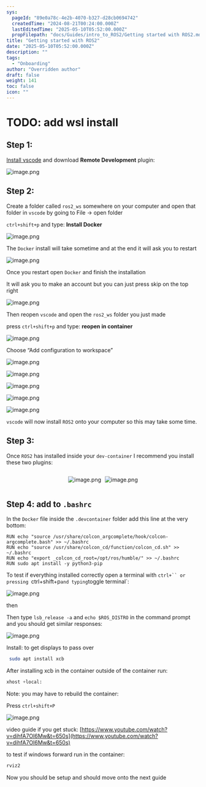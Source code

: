 ```yaml
---
sys:
  pageId: "89e0a78c-4e2b-4070-b327-d28cb0694742"
  createdTime: "2024-08-21T00:24:00.000Z"
  lastEditedTime: "2025-05-10T05:52:00.000Z"
  propFilepath: "docs/Guides/intro_to_ROS2/Getting started with ROS2.md"
title: "Getting started with ROS2"
date: "2025-05-10T05:52:00.000Z"
description: ""
tags:
  - "Onboarding"
author: "Overridden author"
draft: false
weight: 141
toc: false
icon: ""
---
```


# TODO: add wsl install

## Step 1:

[Install vscode](https://code.visualstudio.com/download) and download **Remote Development** plugin:

![image.png](https://prod-files-secure.s3.us-west-2.amazonaws.com/d518164a-d88e-44d1-a4ee-3adb3bd8bce0/efb52993-1881-4a40-b95e-6f020334f022/image.png?X-Amz-Algorithm=AWS4-HMAC-SHA256&X-Amz-Content-Sha256=UNSIGNED-PAYLOAD&X-Amz-Credential=ASIAZI2LB466USQDZ4T2%2F20250704%2Fus-west-2%2Fs3%2Faws4_request&X-Amz-Date=20250704T220826Z&X-Amz-Expires=3600&X-Amz-Security-Token=IQoJb3JpZ2luX2VjECwaCXVzLXdlc3QtMiJHMEUCIQDZ3CtzJnn4AlUMaFyklDdv4oYg3T5FBzZu8G4MBlFqwwIgATRpJngG5pLtxG2np65Xnv0AL1WfV5OChxaD%2BRL5WG8q%2FwMINRAAGgw2Mzc0MjMxODM4MDUiDJ1bAhFKpzA62JFqBSrcA3S2m0%2B5V2VFqMijC2%2B601V6npfGyDOMR98p%2BJCQxoIEYmqEfzVH%2F9GToThIxOk9HI%2F9ZzpMay%2BGDleeyss10f00VsqpEOTaS%2BaBiBlxrXfiCRM%2B6AAHDNpDuBkWbplNUqcL0SdaybbfrECNKzM3304%2F0Eo9NVKBnCvUqy%2F1H2khWO1MwVNwlpUZqpw5QGLTtrfbQkesMLjtJi41SV%2BiBi6W0gwjDNuGS8FhpGDEwio60ZDCFC%2F7vbNthZCWIsMOhsrKPP4VRtzDKTBHw6liy7UmW9rqJ9RFKSzRn4%2Bsbl%2FAbER5feJAfyNJ1qWnwAaFTyp3hlhMdyUWmfImr8eOeh%2FjE50joBIhBtGa9EdX%2BSj5Ut7ExPNTjZHNzfv8waEbAgSuYbdXduSMin6YhONDNm9P59h8iXg0%2F9ucjDylKgbrTTvTPvH%2BCHJMVAkMHjEb7YDUB1GJp%2BdZ7mIjcs26DSzYGG8KFmuPB9C2Uf4ySWDG8XNQC66oSImgsntrcUBmc64sF3tdB7RMepRJUMDKnqGRE2TQHVQbhqBLKE2NCRGR7PNanD2Z0g%2FuTJRwlyv46vrgbGxY7JImv8AsEcp31g8OVyj%2BCDMY4kbVHPiVpzvutRFX3dqw9R0dg7JVML3ooMMGOqUBxlyZO6RBbUYwur2tj%2F0021KzKMsBG%2BIqGwNDaNaNuihSrLP6onBhqE8SgQIkQhP19exk43MGM4w9eK3esudONT8mQOe%2FWQMLX0Tf18rpxri0ueuxcUTOiv1c6V0haFbtVb0FjTTg0Y6Phy3R85peD15QkohfQ7Ej9WYpAJI9HBuwzuV97OwAksUaMIVixtHXoXXKkUQJ3urM4s3uykCZtcd5GVKL&X-Amz-Signature=d02aaf67cc5e25b9febf74d091cca6b6f8fa23d37ca5c630fb5ea08301d307cf&X-Amz-SignedHeaders=host&x-amz-checksum-mode=ENABLED&x-id=GetObject)

## Step 2:

Create a folder called `ros2_ws` somewhere on your computer and open that folder in `vscode` by going to File → open folder 

`ctrl+shift+p` and type: **Install Docker**

![image.png](https://prod-files-secure.s3.us-west-2.amazonaws.com/d518164a-d88e-44d1-a4ee-3adb3bd8bce0/2269dc0e-1cd5-47ff-bceb-c04ad9b2eab0/image.png?X-Amz-Algorithm=AWS4-HMAC-SHA256&X-Amz-Content-Sha256=UNSIGNED-PAYLOAD&X-Amz-Credential=ASIAZI2LB466USQDZ4T2%2F20250704%2Fus-west-2%2Fs3%2Faws4_request&X-Amz-Date=20250704T220826Z&X-Amz-Expires=3600&X-Amz-Security-Token=IQoJb3JpZ2luX2VjECwaCXVzLXdlc3QtMiJHMEUCIQDZ3CtzJnn4AlUMaFyklDdv4oYg3T5FBzZu8G4MBlFqwwIgATRpJngG5pLtxG2np65Xnv0AL1WfV5OChxaD%2BRL5WG8q%2FwMINRAAGgw2Mzc0MjMxODM4MDUiDJ1bAhFKpzA62JFqBSrcA3S2m0%2B5V2VFqMijC2%2B601V6npfGyDOMR98p%2BJCQxoIEYmqEfzVH%2F9GToThIxOk9HI%2F9ZzpMay%2BGDleeyss10f00VsqpEOTaS%2BaBiBlxrXfiCRM%2B6AAHDNpDuBkWbplNUqcL0SdaybbfrECNKzM3304%2F0Eo9NVKBnCvUqy%2F1H2khWO1MwVNwlpUZqpw5QGLTtrfbQkesMLjtJi41SV%2BiBi6W0gwjDNuGS8FhpGDEwio60ZDCFC%2F7vbNthZCWIsMOhsrKPP4VRtzDKTBHw6liy7UmW9rqJ9RFKSzRn4%2Bsbl%2FAbER5feJAfyNJ1qWnwAaFTyp3hlhMdyUWmfImr8eOeh%2FjE50joBIhBtGa9EdX%2BSj5Ut7ExPNTjZHNzfv8waEbAgSuYbdXduSMin6YhONDNm9P59h8iXg0%2F9ucjDylKgbrTTvTPvH%2BCHJMVAkMHjEb7YDUB1GJp%2BdZ7mIjcs26DSzYGG8KFmuPB9C2Uf4ySWDG8XNQC66oSImgsntrcUBmc64sF3tdB7RMepRJUMDKnqGRE2TQHVQbhqBLKE2NCRGR7PNanD2Z0g%2FuTJRwlyv46vrgbGxY7JImv8AsEcp31g8OVyj%2BCDMY4kbVHPiVpzvutRFX3dqw9R0dg7JVML3ooMMGOqUBxlyZO6RBbUYwur2tj%2F0021KzKMsBG%2BIqGwNDaNaNuihSrLP6onBhqE8SgQIkQhP19exk43MGM4w9eK3esudONT8mQOe%2FWQMLX0Tf18rpxri0ueuxcUTOiv1c6V0haFbtVb0FjTTg0Y6Phy3R85peD15QkohfQ7Ej9WYpAJI9HBuwzuV97OwAksUaMIVixtHXoXXKkUQJ3urM4s3uykCZtcd5GVKL&X-Amz-Signature=f9a92f2b150f76895726b1da8e86d193b26c7b292d06edafe3459ab46eb5eb56&X-Amz-SignedHeaders=host&x-amz-checksum-mode=ENABLED&x-id=GetObject)

The `Docker` install will take sometime and at the end it will ask you to restart

![image.png](https://prod-files-secure.s3.us-west-2.amazonaws.com/d518164a-d88e-44d1-a4ee-3adb3bd8bce0/ed233f78-be33-4b1f-b89c-9c346c0e961e/image.png?X-Amz-Algorithm=AWS4-HMAC-SHA256&X-Amz-Content-Sha256=UNSIGNED-PAYLOAD&X-Amz-Credential=ASIAZI2LB466USQDZ4T2%2F20250704%2Fus-west-2%2Fs3%2Faws4_request&X-Amz-Date=20250704T220826Z&X-Amz-Expires=3600&X-Amz-Security-Token=IQoJb3JpZ2luX2VjECwaCXVzLXdlc3QtMiJHMEUCIQDZ3CtzJnn4AlUMaFyklDdv4oYg3T5FBzZu8G4MBlFqwwIgATRpJngG5pLtxG2np65Xnv0AL1WfV5OChxaD%2BRL5WG8q%2FwMINRAAGgw2Mzc0MjMxODM4MDUiDJ1bAhFKpzA62JFqBSrcA3S2m0%2B5V2VFqMijC2%2B601V6npfGyDOMR98p%2BJCQxoIEYmqEfzVH%2F9GToThIxOk9HI%2F9ZzpMay%2BGDleeyss10f00VsqpEOTaS%2BaBiBlxrXfiCRM%2B6AAHDNpDuBkWbplNUqcL0SdaybbfrECNKzM3304%2F0Eo9NVKBnCvUqy%2F1H2khWO1MwVNwlpUZqpw5QGLTtrfbQkesMLjtJi41SV%2BiBi6W0gwjDNuGS8FhpGDEwio60ZDCFC%2F7vbNthZCWIsMOhsrKPP4VRtzDKTBHw6liy7UmW9rqJ9RFKSzRn4%2Bsbl%2FAbER5feJAfyNJ1qWnwAaFTyp3hlhMdyUWmfImr8eOeh%2FjE50joBIhBtGa9EdX%2BSj5Ut7ExPNTjZHNzfv8waEbAgSuYbdXduSMin6YhONDNm9P59h8iXg0%2F9ucjDylKgbrTTvTPvH%2BCHJMVAkMHjEb7YDUB1GJp%2BdZ7mIjcs26DSzYGG8KFmuPB9C2Uf4ySWDG8XNQC66oSImgsntrcUBmc64sF3tdB7RMepRJUMDKnqGRE2TQHVQbhqBLKE2NCRGR7PNanD2Z0g%2FuTJRwlyv46vrgbGxY7JImv8AsEcp31g8OVyj%2BCDMY4kbVHPiVpzvutRFX3dqw9R0dg7JVML3ooMMGOqUBxlyZO6RBbUYwur2tj%2F0021KzKMsBG%2BIqGwNDaNaNuihSrLP6onBhqE8SgQIkQhP19exk43MGM4w9eK3esudONT8mQOe%2FWQMLX0Tf18rpxri0ueuxcUTOiv1c6V0haFbtVb0FjTTg0Y6Phy3R85peD15QkohfQ7Ej9WYpAJI9HBuwzuV97OwAksUaMIVixtHXoXXKkUQJ3urM4s3uykCZtcd5GVKL&X-Amz-Signature=6a8619780e8954b5cd4b0865fae2d0db74fba50a4435e3951576c30d5c471914&X-Amz-SignedHeaders=host&x-amz-checksum-mode=ENABLED&x-id=GetObject)

Once you restart open `Docker` and finish the installation

It will ask you to make an account but you can just press skip on the top right

![image.png](https://prod-files-secure.s3.us-west-2.amazonaws.com/d518164a-d88e-44d1-a4ee-3adb3bd8bce0/21010ad9-1659-4fd9-9f59-9932a09b2a3d/image.png?X-Amz-Algorithm=AWS4-HMAC-SHA256&X-Amz-Content-Sha256=UNSIGNED-PAYLOAD&X-Amz-Credential=ASIAZI2LB466USQDZ4T2%2F20250704%2Fus-west-2%2Fs3%2Faws4_request&X-Amz-Date=20250704T220826Z&X-Amz-Expires=3600&X-Amz-Security-Token=IQoJb3JpZ2luX2VjECwaCXVzLXdlc3QtMiJHMEUCIQDZ3CtzJnn4AlUMaFyklDdv4oYg3T5FBzZu8G4MBlFqwwIgATRpJngG5pLtxG2np65Xnv0AL1WfV5OChxaD%2BRL5WG8q%2FwMINRAAGgw2Mzc0MjMxODM4MDUiDJ1bAhFKpzA62JFqBSrcA3S2m0%2B5V2VFqMijC2%2B601V6npfGyDOMR98p%2BJCQxoIEYmqEfzVH%2F9GToThIxOk9HI%2F9ZzpMay%2BGDleeyss10f00VsqpEOTaS%2BaBiBlxrXfiCRM%2B6AAHDNpDuBkWbplNUqcL0SdaybbfrECNKzM3304%2F0Eo9NVKBnCvUqy%2F1H2khWO1MwVNwlpUZqpw5QGLTtrfbQkesMLjtJi41SV%2BiBi6W0gwjDNuGS8FhpGDEwio60ZDCFC%2F7vbNthZCWIsMOhsrKPP4VRtzDKTBHw6liy7UmW9rqJ9RFKSzRn4%2Bsbl%2FAbER5feJAfyNJ1qWnwAaFTyp3hlhMdyUWmfImr8eOeh%2FjE50joBIhBtGa9EdX%2BSj5Ut7ExPNTjZHNzfv8waEbAgSuYbdXduSMin6YhONDNm9P59h8iXg0%2F9ucjDylKgbrTTvTPvH%2BCHJMVAkMHjEb7YDUB1GJp%2BdZ7mIjcs26DSzYGG8KFmuPB9C2Uf4ySWDG8XNQC66oSImgsntrcUBmc64sF3tdB7RMepRJUMDKnqGRE2TQHVQbhqBLKE2NCRGR7PNanD2Z0g%2FuTJRwlyv46vrgbGxY7JImv8AsEcp31g8OVyj%2BCDMY4kbVHPiVpzvutRFX3dqw9R0dg7JVML3ooMMGOqUBxlyZO6RBbUYwur2tj%2F0021KzKMsBG%2BIqGwNDaNaNuihSrLP6onBhqE8SgQIkQhP19exk43MGM4w9eK3esudONT8mQOe%2FWQMLX0Tf18rpxri0ueuxcUTOiv1c6V0haFbtVb0FjTTg0Y6Phy3R85peD15QkohfQ7Ej9WYpAJI9HBuwzuV97OwAksUaMIVixtHXoXXKkUQJ3urM4s3uykCZtcd5GVKL&X-Amz-Signature=4463fdb5819ac3065bdd5633676e2acdfa7d723a6436f627431744ef6864925b&X-Amz-SignedHeaders=host&x-amz-checksum-mode=ENABLED&x-id=GetObject)

Then reopen `vscode` and open the `ros2_ws` folder you just made

press `ctrl+shift+p` and type: **reopen in container**

![image.png](https://prod-files-secure.s3.us-west-2.amazonaws.com/d518164a-d88e-44d1-a4ee-3adb3bd8bce0/4e93b8c2-41ad-488c-8095-c74205196118/image.png?X-Amz-Algorithm=AWS4-HMAC-SHA256&X-Amz-Content-Sha256=UNSIGNED-PAYLOAD&X-Amz-Credential=ASIAZI2LB466USQDZ4T2%2F20250704%2Fus-west-2%2Fs3%2Faws4_request&X-Amz-Date=20250704T220826Z&X-Amz-Expires=3600&X-Amz-Security-Token=IQoJb3JpZ2luX2VjECwaCXVzLXdlc3QtMiJHMEUCIQDZ3CtzJnn4AlUMaFyklDdv4oYg3T5FBzZu8G4MBlFqwwIgATRpJngG5pLtxG2np65Xnv0AL1WfV5OChxaD%2BRL5WG8q%2FwMINRAAGgw2Mzc0MjMxODM4MDUiDJ1bAhFKpzA62JFqBSrcA3S2m0%2B5V2VFqMijC2%2B601V6npfGyDOMR98p%2BJCQxoIEYmqEfzVH%2F9GToThIxOk9HI%2F9ZzpMay%2BGDleeyss10f00VsqpEOTaS%2BaBiBlxrXfiCRM%2B6AAHDNpDuBkWbplNUqcL0SdaybbfrECNKzM3304%2F0Eo9NVKBnCvUqy%2F1H2khWO1MwVNwlpUZqpw5QGLTtrfbQkesMLjtJi41SV%2BiBi6W0gwjDNuGS8FhpGDEwio60ZDCFC%2F7vbNthZCWIsMOhsrKPP4VRtzDKTBHw6liy7UmW9rqJ9RFKSzRn4%2Bsbl%2FAbER5feJAfyNJ1qWnwAaFTyp3hlhMdyUWmfImr8eOeh%2FjE50joBIhBtGa9EdX%2BSj5Ut7ExPNTjZHNzfv8waEbAgSuYbdXduSMin6YhONDNm9P59h8iXg0%2F9ucjDylKgbrTTvTPvH%2BCHJMVAkMHjEb7YDUB1GJp%2BdZ7mIjcs26DSzYGG8KFmuPB9C2Uf4ySWDG8XNQC66oSImgsntrcUBmc64sF3tdB7RMepRJUMDKnqGRE2TQHVQbhqBLKE2NCRGR7PNanD2Z0g%2FuTJRwlyv46vrgbGxY7JImv8AsEcp31g8OVyj%2BCDMY4kbVHPiVpzvutRFX3dqw9R0dg7JVML3ooMMGOqUBxlyZO6RBbUYwur2tj%2F0021KzKMsBG%2BIqGwNDaNaNuihSrLP6onBhqE8SgQIkQhP19exk43MGM4w9eK3esudONT8mQOe%2FWQMLX0Tf18rpxri0ueuxcUTOiv1c6V0haFbtVb0FjTTg0Y6Phy3R85peD15QkohfQ7Ej9WYpAJI9HBuwzuV97OwAksUaMIVixtHXoXXKkUQJ3urM4s3uykCZtcd5GVKL&X-Amz-Signature=71a571ccfb3ce90d7f475ba415ef9add8930492d19c7387bdb2871478862ec7c&X-Amz-SignedHeaders=host&x-amz-checksum-mode=ENABLED&x-id=GetObject)

Choose “Add configuration to workspace”

![image.png](https://prod-files-secure.s3.us-west-2.amazonaws.com/d518164a-d88e-44d1-a4ee-3adb3bd8bce0/9560b282-5060-4989-ba37-97e7b2c22476/image.png?X-Amz-Algorithm=AWS4-HMAC-SHA256&X-Amz-Content-Sha256=UNSIGNED-PAYLOAD&X-Amz-Credential=ASIAZI2LB466USQDZ4T2%2F20250704%2Fus-west-2%2Fs3%2Faws4_request&X-Amz-Date=20250704T220826Z&X-Amz-Expires=3600&X-Amz-Security-Token=IQoJb3JpZ2luX2VjECwaCXVzLXdlc3QtMiJHMEUCIQDZ3CtzJnn4AlUMaFyklDdv4oYg3T5FBzZu8G4MBlFqwwIgATRpJngG5pLtxG2np65Xnv0AL1WfV5OChxaD%2BRL5WG8q%2FwMINRAAGgw2Mzc0MjMxODM4MDUiDJ1bAhFKpzA62JFqBSrcA3S2m0%2B5V2VFqMijC2%2B601V6npfGyDOMR98p%2BJCQxoIEYmqEfzVH%2F9GToThIxOk9HI%2F9ZzpMay%2BGDleeyss10f00VsqpEOTaS%2BaBiBlxrXfiCRM%2B6AAHDNpDuBkWbplNUqcL0SdaybbfrECNKzM3304%2F0Eo9NVKBnCvUqy%2F1H2khWO1MwVNwlpUZqpw5QGLTtrfbQkesMLjtJi41SV%2BiBi6W0gwjDNuGS8FhpGDEwio60ZDCFC%2F7vbNthZCWIsMOhsrKPP4VRtzDKTBHw6liy7UmW9rqJ9RFKSzRn4%2Bsbl%2FAbER5feJAfyNJ1qWnwAaFTyp3hlhMdyUWmfImr8eOeh%2FjE50joBIhBtGa9EdX%2BSj5Ut7ExPNTjZHNzfv8waEbAgSuYbdXduSMin6YhONDNm9P59h8iXg0%2F9ucjDylKgbrTTvTPvH%2BCHJMVAkMHjEb7YDUB1GJp%2BdZ7mIjcs26DSzYGG8KFmuPB9C2Uf4ySWDG8XNQC66oSImgsntrcUBmc64sF3tdB7RMepRJUMDKnqGRE2TQHVQbhqBLKE2NCRGR7PNanD2Z0g%2FuTJRwlyv46vrgbGxY7JImv8AsEcp31g8OVyj%2BCDMY4kbVHPiVpzvutRFX3dqw9R0dg7JVML3ooMMGOqUBxlyZO6RBbUYwur2tj%2F0021KzKMsBG%2BIqGwNDaNaNuihSrLP6onBhqE8SgQIkQhP19exk43MGM4w9eK3esudONT8mQOe%2FWQMLX0Tf18rpxri0ueuxcUTOiv1c6V0haFbtVb0FjTTg0Y6Phy3R85peD15QkohfQ7Ej9WYpAJI9HBuwzuV97OwAksUaMIVixtHXoXXKkUQJ3urM4s3uykCZtcd5GVKL&X-Amz-Signature=68806bf6bf05bfa201f16a8837f4965f0bb9cee6cb1525ea96cbff7595ea5d8f&X-Amz-SignedHeaders=host&x-amz-checksum-mode=ENABLED&x-id=GetObject)

![image.png](https://prod-files-secure.s3.us-west-2.amazonaws.com/d518164a-d88e-44d1-a4ee-3adb3bd8bce0/2ee63f81-886b-48e8-a553-dc6e5eac99e4/image.png?X-Amz-Algorithm=AWS4-HMAC-SHA256&X-Amz-Content-Sha256=UNSIGNED-PAYLOAD&X-Amz-Credential=ASIAZI2LB466USQDZ4T2%2F20250704%2Fus-west-2%2Fs3%2Faws4_request&X-Amz-Date=20250704T220826Z&X-Amz-Expires=3600&X-Amz-Security-Token=IQoJb3JpZ2luX2VjECwaCXVzLXdlc3QtMiJHMEUCIQDZ3CtzJnn4AlUMaFyklDdv4oYg3T5FBzZu8G4MBlFqwwIgATRpJngG5pLtxG2np65Xnv0AL1WfV5OChxaD%2BRL5WG8q%2FwMINRAAGgw2Mzc0MjMxODM4MDUiDJ1bAhFKpzA62JFqBSrcA3S2m0%2B5V2VFqMijC2%2B601V6npfGyDOMR98p%2BJCQxoIEYmqEfzVH%2F9GToThIxOk9HI%2F9ZzpMay%2BGDleeyss10f00VsqpEOTaS%2BaBiBlxrXfiCRM%2B6AAHDNpDuBkWbplNUqcL0SdaybbfrECNKzM3304%2F0Eo9NVKBnCvUqy%2F1H2khWO1MwVNwlpUZqpw5QGLTtrfbQkesMLjtJi41SV%2BiBi6W0gwjDNuGS8FhpGDEwio60ZDCFC%2F7vbNthZCWIsMOhsrKPP4VRtzDKTBHw6liy7UmW9rqJ9RFKSzRn4%2Bsbl%2FAbER5feJAfyNJ1qWnwAaFTyp3hlhMdyUWmfImr8eOeh%2FjE50joBIhBtGa9EdX%2BSj5Ut7ExPNTjZHNzfv8waEbAgSuYbdXduSMin6YhONDNm9P59h8iXg0%2F9ucjDylKgbrTTvTPvH%2BCHJMVAkMHjEb7YDUB1GJp%2BdZ7mIjcs26DSzYGG8KFmuPB9C2Uf4ySWDG8XNQC66oSImgsntrcUBmc64sF3tdB7RMepRJUMDKnqGRE2TQHVQbhqBLKE2NCRGR7PNanD2Z0g%2FuTJRwlyv46vrgbGxY7JImv8AsEcp31g8OVyj%2BCDMY4kbVHPiVpzvutRFX3dqw9R0dg7JVML3ooMMGOqUBxlyZO6RBbUYwur2tj%2F0021KzKMsBG%2BIqGwNDaNaNuihSrLP6onBhqE8SgQIkQhP19exk43MGM4w9eK3esudONT8mQOe%2FWQMLX0Tf18rpxri0ueuxcUTOiv1c6V0haFbtVb0FjTTg0Y6Phy3R85peD15QkohfQ7Ej9WYpAJI9HBuwzuV97OwAksUaMIVixtHXoXXKkUQJ3urM4s3uykCZtcd5GVKL&X-Amz-Signature=30bc931068f525fd3337119a89963e7f27454467a7aad5614683edfd1268a90c&X-Amz-SignedHeaders=host&x-amz-checksum-mode=ENABLED&x-id=GetObject)

![image.png](https://prod-files-secure.s3.us-west-2.amazonaws.com/d518164a-d88e-44d1-a4ee-3adb3bd8bce0/ae1580b2-b048-407e-aed9-b584224a7a04/image.png?X-Amz-Algorithm=AWS4-HMAC-SHA256&X-Amz-Content-Sha256=UNSIGNED-PAYLOAD&X-Amz-Credential=ASIAZI2LB466USQDZ4T2%2F20250704%2Fus-west-2%2Fs3%2Faws4_request&X-Amz-Date=20250704T220826Z&X-Amz-Expires=3600&X-Amz-Security-Token=IQoJb3JpZ2luX2VjECwaCXVzLXdlc3QtMiJHMEUCIQDZ3CtzJnn4AlUMaFyklDdv4oYg3T5FBzZu8G4MBlFqwwIgATRpJngG5pLtxG2np65Xnv0AL1WfV5OChxaD%2BRL5WG8q%2FwMINRAAGgw2Mzc0MjMxODM4MDUiDJ1bAhFKpzA62JFqBSrcA3S2m0%2B5V2VFqMijC2%2B601V6npfGyDOMR98p%2BJCQxoIEYmqEfzVH%2F9GToThIxOk9HI%2F9ZzpMay%2BGDleeyss10f00VsqpEOTaS%2BaBiBlxrXfiCRM%2B6AAHDNpDuBkWbplNUqcL0SdaybbfrECNKzM3304%2F0Eo9NVKBnCvUqy%2F1H2khWO1MwVNwlpUZqpw5QGLTtrfbQkesMLjtJi41SV%2BiBi6W0gwjDNuGS8FhpGDEwio60ZDCFC%2F7vbNthZCWIsMOhsrKPP4VRtzDKTBHw6liy7UmW9rqJ9RFKSzRn4%2Bsbl%2FAbER5feJAfyNJ1qWnwAaFTyp3hlhMdyUWmfImr8eOeh%2FjE50joBIhBtGa9EdX%2BSj5Ut7ExPNTjZHNzfv8waEbAgSuYbdXduSMin6YhONDNm9P59h8iXg0%2F9ucjDylKgbrTTvTPvH%2BCHJMVAkMHjEb7YDUB1GJp%2BdZ7mIjcs26DSzYGG8KFmuPB9C2Uf4ySWDG8XNQC66oSImgsntrcUBmc64sF3tdB7RMepRJUMDKnqGRE2TQHVQbhqBLKE2NCRGR7PNanD2Z0g%2FuTJRwlyv46vrgbGxY7JImv8AsEcp31g8OVyj%2BCDMY4kbVHPiVpzvutRFX3dqw9R0dg7JVML3ooMMGOqUBxlyZO6RBbUYwur2tj%2F0021KzKMsBG%2BIqGwNDaNaNuihSrLP6onBhqE8SgQIkQhP19exk43MGM4w9eK3esudONT8mQOe%2FWQMLX0Tf18rpxri0ueuxcUTOiv1c6V0haFbtVb0FjTTg0Y6Phy3R85peD15QkohfQ7Ej9WYpAJI9HBuwzuV97OwAksUaMIVixtHXoXXKkUQJ3urM4s3uykCZtcd5GVKL&X-Amz-Signature=65f4da25af8d8bcbf21fb522576475a04f62c0e4a1510cc7ec7d4aa88c853108&X-Amz-SignedHeaders=host&x-amz-checksum-mode=ENABLED&x-id=GetObject)

![image.png](https://prod-files-secure.s3.us-west-2.amazonaws.com/d518164a-d88e-44d1-a4ee-3adb3bd8bce0/53255b28-f75e-430f-b9e3-c0ac8577e42b/image.png?X-Amz-Algorithm=AWS4-HMAC-SHA256&X-Amz-Content-Sha256=UNSIGNED-PAYLOAD&X-Amz-Credential=ASIAZI2LB466USQDZ4T2%2F20250704%2Fus-west-2%2Fs3%2Faws4_request&X-Amz-Date=20250704T220826Z&X-Amz-Expires=3600&X-Amz-Security-Token=IQoJb3JpZ2luX2VjECwaCXVzLXdlc3QtMiJHMEUCIQDZ3CtzJnn4AlUMaFyklDdv4oYg3T5FBzZu8G4MBlFqwwIgATRpJngG5pLtxG2np65Xnv0AL1WfV5OChxaD%2BRL5WG8q%2FwMINRAAGgw2Mzc0MjMxODM4MDUiDJ1bAhFKpzA62JFqBSrcA3S2m0%2B5V2VFqMijC2%2B601V6npfGyDOMR98p%2BJCQxoIEYmqEfzVH%2F9GToThIxOk9HI%2F9ZzpMay%2BGDleeyss10f00VsqpEOTaS%2BaBiBlxrXfiCRM%2B6AAHDNpDuBkWbplNUqcL0SdaybbfrECNKzM3304%2F0Eo9NVKBnCvUqy%2F1H2khWO1MwVNwlpUZqpw5QGLTtrfbQkesMLjtJi41SV%2BiBi6W0gwjDNuGS8FhpGDEwio60ZDCFC%2F7vbNthZCWIsMOhsrKPP4VRtzDKTBHw6liy7UmW9rqJ9RFKSzRn4%2Bsbl%2FAbER5feJAfyNJ1qWnwAaFTyp3hlhMdyUWmfImr8eOeh%2FjE50joBIhBtGa9EdX%2BSj5Ut7ExPNTjZHNzfv8waEbAgSuYbdXduSMin6YhONDNm9P59h8iXg0%2F9ucjDylKgbrTTvTPvH%2BCHJMVAkMHjEb7YDUB1GJp%2BdZ7mIjcs26DSzYGG8KFmuPB9C2Uf4ySWDG8XNQC66oSImgsntrcUBmc64sF3tdB7RMepRJUMDKnqGRE2TQHVQbhqBLKE2NCRGR7PNanD2Z0g%2FuTJRwlyv46vrgbGxY7JImv8AsEcp31g8OVyj%2BCDMY4kbVHPiVpzvutRFX3dqw9R0dg7JVML3ooMMGOqUBxlyZO6RBbUYwur2tj%2F0021KzKMsBG%2BIqGwNDaNaNuihSrLP6onBhqE8SgQIkQhP19exk43MGM4w9eK3esudONT8mQOe%2FWQMLX0Tf18rpxri0ueuxcUTOiv1c6V0haFbtVb0FjTTg0Y6Phy3R85peD15QkohfQ7Ej9WYpAJI9HBuwzuV97OwAksUaMIVixtHXoXXKkUQJ3urM4s3uykCZtcd5GVKL&X-Amz-Signature=cb31d1f3e692211bd0f732299d5146515849855345023f2a4fce38dfa778ef7d&X-Amz-SignedHeaders=host&x-amz-checksum-mode=ENABLED&x-id=GetObject)

![image.png](https://prod-files-secure.s3.us-west-2.amazonaws.com/d518164a-d88e-44d1-a4ee-3adb3bd8bce0/7c562767-5af9-4ffb-97d1-327bcdf4ee00/image.png?X-Amz-Algorithm=AWS4-HMAC-SHA256&X-Amz-Content-Sha256=UNSIGNED-PAYLOAD&X-Amz-Credential=ASIAZI2LB466USQDZ4T2%2F20250704%2Fus-west-2%2Fs3%2Faws4_request&X-Amz-Date=20250704T220826Z&X-Amz-Expires=3600&X-Amz-Security-Token=IQoJb3JpZ2luX2VjECwaCXVzLXdlc3QtMiJHMEUCIQDZ3CtzJnn4AlUMaFyklDdv4oYg3T5FBzZu8G4MBlFqwwIgATRpJngG5pLtxG2np65Xnv0AL1WfV5OChxaD%2BRL5WG8q%2FwMINRAAGgw2Mzc0MjMxODM4MDUiDJ1bAhFKpzA62JFqBSrcA3S2m0%2B5V2VFqMijC2%2B601V6npfGyDOMR98p%2BJCQxoIEYmqEfzVH%2F9GToThIxOk9HI%2F9ZzpMay%2BGDleeyss10f00VsqpEOTaS%2BaBiBlxrXfiCRM%2B6AAHDNpDuBkWbplNUqcL0SdaybbfrECNKzM3304%2F0Eo9NVKBnCvUqy%2F1H2khWO1MwVNwlpUZqpw5QGLTtrfbQkesMLjtJi41SV%2BiBi6W0gwjDNuGS8FhpGDEwio60ZDCFC%2F7vbNthZCWIsMOhsrKPP4VRtzDKTBHw6liy7UmW9rqJ9RFKSzRn4%2Bsbl%2FAbER5feJAfyNJ1qWnwAaFTyp3hlhMdyUWmfImr8eOeh%2FjE50joBIhBtGa9EdX%2BSj5Ut7ExPNTjZHNzfv8waEbAgSuYbdXduSMin6YhONDNm9P59h8iXg0%2F9ucjDylKgbrTTvTPvH%2BCHJMVAkMHjEb7YDUB1GJp%2BdZ7mIjcs26DSzYGG8KFmuPB9C2Uf4ySWDG8XNQC66oSImgsntrcUBmc64sF3tdB7RMepRJUMDKnqGRE2TQHVQbhqBLKE2NCRGR7PNanD2Z0g%2FuTJRwlyv46vrgbGxY7JImv8AsEcp31g8OVyj%2BCDMY4kbVHPiVpzvutRFX3dqw9R0dg7JVML3ooMMGOqUBxlyZO6RBbUYwur2tj%2F0021KzKMsBG%2BIqGwNDaNaNuihSrLP6onBhqE8SgQIkQhP19exk43MGM4w9eK3esudONT8mQOe%2FWQMLX0Tf18rpxri0ueuxcUTOiv1c6V0haFbtVb0FjTTg0Y6Phy3R85peD15QkohfQ7Ej9WYpAJI9HBuwzuV97OwAksUaMIVixtHXoXXKkUQJ3urM4s3uykCZtcd5GVKL&X-Amz-Signature=6222e8e27e82d9cfccf888df9b1810bcbffdbeabc3bc209cb5e630c30659a67c&X-Amz-SignedHeaders=host&x-amz-checksum-mode=ENABLED&x-id=GetObject)

`vscode` will now install `ROS2` onto your computer so this may take some time.

## Step 3:

Once `ROS2` has installed inside your `dev-container` I recommend you install these two plugins:

<div style="display: flex;flex-direction: row; column-gap:10px; max-width: 630px;justify-content: center;">
<div>

![image.png](https://prod-files-secure.s3.us-west-2.amazonaws.com/d518164a-d88e-44d1-a4ee-3adb3bd8bce0/3fc3d550-5a54-4ba1-ba6b-faa01cdb7369/image.png?X-Amz-Algorithm=AWS4-HMAC-SHA256&X-Amz-Content-Sha256=UNSIGNED-PAYLOAD&X-Amz-Credential=ASIAZI2LB4662CLQ3RY7%2F20250704%2Fus-west-2%2Fs3%2Faws4_request&X-Amz-Date=20250704T220830Z&X-Amz-Expires=3600&X-Amz-Security-Token=IQoJb3JpZ2luX2VjECwaCXVzLXdlc3QtMiJHMEUCIBkfab7N116E20fkLpgB2YcCq5soc4q2TjRpR3oc9QK2AiEAvBllkNDOEhD9k8I0CPWNP0Dk2t8EWS4XP36yWPazbo4q%2FwMINRAAGgw2Mzc0MjMxODM4MDUiDLUa7BlowwziGB6lJircA3DJkVJ4ZsDvetzbOF5ygZNwI9A57xMpOYXy7Rn5N%2FIFBhsQxQc6rToi%2BoH1Jd%2BeTWEM8wNu7hLv3xekZQAjsSlnAjPfSYjzalQ6wBH97ZpggqAqBmc6XAXBISm62ud6HZESCSoLEo0OOal6sT18y93DI3%2FQcOZUR41wJOTdNVRH2XYtgBx0yV7wl%2BmWvM3EtPhPWc9fI2Sh1jgSd9DhnHMledFe1hSAZid3Kfezf9Im4QbYUi1KBLGogzS9hKfEA4iwYXrPCVJ5Zk9w%2BWalgAUTcd1jzKNMMvWj37gNbOLgyb586gMzT1RULzIhwXCgQnLc9EqbUubx9h8mIxk1S0rCXXy9I0Dvodn6JgaI5xIkL9We%2F88VsADHwiQpKbwc3aK1ZQzIoEZBfe4%2Blp7DL4FMehyhQqLChD7gyX1ZryBbkU9H%2FyTsy9wU%2FsrGVbYj52ebu%2F7r61OXVM3voYA%2FVpQeAxMOYwORZ1rARyLXxFMDBMIULlmR8Esy%2FEGg3foDnI5S1mfxCj1BJ5bFofrdU00jfgD2pZvIv4zOGRF81TPASQ9%2FSNSZxESHUw9W72aLx3Cq5Kd%2BAmEaaG%2FadbLmXW89CObTiOO%2FjNbbkvWC4%2FdqurwJ1ELgvL9S0LaTMN%2FnoMMGOqUBWUeY5VF3%2F3DVO7n%2BDeepf2%2F0dGXdCGaeqZYc0F2znQyPJtxR1EVPsyWAwIn9A6C44YfbA39gdZTIRu8JhVZemyAYu%2F22MvZBRR5hgzgMiKq9JCgEUygJ%2BkgIbucILz4%2B1Mg2k3CbXaTelH1m5pBhugo0W2UtQk1axehX%2FJ8siaz95OuENI0pV107vo8mCZ67trccfhytPB6lLoUgD5MY2cnXPeHY&X-Amz-Signature=e0e5210175766d766b6c0a9f2e4fdf1d95e76a45304d06a590fd58d795b6652f&X-Amz-SignedHeaders=host&x-amz-checksum-mode=ENABLED&x-id=GetObject)

</div>
<div>

![image.png](https://prod-files-secure.s3.us-west-2.amazonaws.com/d518164a-d88e-44d1-a4ee-3adb3bd8bce0/d994cc66-13c2-4093-a5a3-f84cf4601a82/image.png?X-Amz-Algorithm=AWS4-HMAC-SHA256&X-Amz-Content-Sha256=UNSIGNED-PAYLOAD&X-Amz-Credential=ASIAZI2LB466QWTEWBCR%2F20250704%2Fus-west-2%2Fs3%2Faws4_request&X-Amz-Date=20250704T220833Z&X-Amz-Expires=3600&X-Amz-Security-Token=IQoJb3JpZ2luX2VjECwaCXVzLXdlc3QtMiJIMEYCIQCq23YDEyPjqO2cZzeO4GhYOmb6oDJeYleke9uiWGtxpAIhAP4BtLXsyxWE5OfuLMguq3s%2BhfFwFOQem7HzCGviDm95Kv8DCDUQABoMNjM3NDIzMTgzODA1Igx5pCzSuYW5RZTCZ88q3AMk2TvoQXtiNJMgfuwgqZCZLHhWBppaFjebUuNLUfrWxu%2BCkJ%2Fkz3NaA%2F4ptO6VvCI11x1H%2F3ejNc2nD23W9OGmB2ORmzWx3pKZxuf9QhXMSMOPOOGwTEe71s9HPnfzkKCY8E2mkE8wZ7knSqLuQzIBwb14l8hUrjiG3lsTzbwspgUP859w8I9yFCoXs6WKHhiJ7IbBJMIRVUQYe%2FTpvd09OOETvbw2qatqyc6fACJAKPIqHum9Me9seczX151Z2pRPUZbT7FRrfMJ3I%2B1EHVbKmaaaKq6c2rzjyGy6CLQeCT6VckE7b%2Bd0zpYk6mpJSinv9QP2tbLhDpGw8xz3X7zsNsa%2FDilGmWpOcv7sJxM%2FtwtLGOyuheVUQeGmViItFJ1mizXDDyUWc%2F4fkDE8HnzC2DUY%2B2RLSTe36qpYLjqDa7XQecBUFd%2FvyBq3mssG6hSFk9XBQTAk7lCnlEosb%2FB%2B76hUhx%2BZESmfrty01nOlOsffDFXrKqnqx35geY3JxtgUN1Vvd8HvKIeGi2NqJ718qS0TZKng2R%2BD%2FUN6PBDB3t5Qy3lGRraU2WtOMtNYwAppFB%2F%2Bx0NG9M4oyz%2BDXn2%2BLBRqefZ1JTKnUIze8Y4ZtUyodr8AhXg%2Bz1A5BzCY6KDDBjqkAdzGBcPe2562gGqUmjr9pwRFxyAEZGzYOXt0%2Bvzkh8%2B8nft9pj5RM%2FrmUc4sDfHKeb0Ay5ZxjOZ72rkdoKK6nkNx5tlL5zsLZhJYJCRrp5oNaHYT5I%2Bpea2Xqe9f1GJuDmwDZ77MyCRr94OKdBH2RcSnt5n79Vo%2Fr5EZUZ2Lv6RVg38XZzoV7zz25mgIcVA468XrNSXa7cyRmddKkW70C97ijVDD&X-Amz-Signature=aec3eb70a47c6705e5442c3a2998dd4fd932089ec951ad805bb4ce1e52ff07c4&X-Amz-SignedHeaders=host&x-amz-checksum-mode=ENABLED&x-id=GetObject)

</div>
</div>

## Step 4: add to `.bashrc`

In the `Docker` file inside the `.devcontainer` folder add this line at the very bottom: 

```docker
RUN echo "source /usr/share/colcon_argcomplete/hook/colcon-argcomplete.bash" >> ~/.bashrc
RUN echo "source /usr/share/colcon_cd/function/colcon_cd.sh" >> ~/.bashrc
RUN echo "export _colcon_cd_root=/opt/ros/humble/" >> ~/.bashrc
RUN sudo apt install -y python3-pip 
```

To test if everything installed correctly open a terminal with `ctrl+`` or pressing `ctrl+shift+p` and typing `toggle terminal`:

![image.png](https://prod-files-secure.s3.us-west-2.amazonaws.com/d518164a-d88e-44d1-a4ee-3adb3bd8bce0/6a4943d8-b04e-4c02-9a58-775f3384d1a5/image.png?X-Amz-Algorithm=AWS4-HMAC-SHA256&X-Amz-Content-Sha256=UNSIGNED-PAYLOAD&X-Amz-Credential=ASIAZI2LB466USQDZ4T2%2F20250704%2Fus-west-2%2Fs3%2Faws4_request&X-Amz-Date=20250704T220826Z&X-Amz-Expires=3600&X-Amz-Security-Token=IQoJb3JpZ2luX2VjECwaCXVzLXdlc3QtMiJHMEUCIQDZ3CtzJnn4AlUMaFyklDdv4oYg3T5FBzZu8G4MBlFqwwIgATRpJngG5pLtxG2np65Xnv0AL1WfV5OChxaD%2BRL5WG8q%2FwMINRAAGgw2Mzc0MjMxODM4MDUiDJ1bAhFKpzA62JFqBSrcA3S2m0%2B5V2VFqMijC2%2B601V6npfGyDOMR98p%2BJCQxoIEYmqEfzVH%2F9GToThIxOk9HI%2F9ZzpMay%2BGDleeyss10f00VsqpEOTaS%2BaBiBlxrXfiCRM%2B6AAHDNpDuBkWbplNUqcL0SdaybbfrECNKzM3304%2F0Eo9NVKBnCvUqy%2F1H2khWO1MwVNwlpUZqpw5QGLTtrfbQkesMLjtJi41SV%2BiBi6W0gwjDNuGS8FhpGDEwio60ZDCFC%2F7vbNthZCWIsMOhsrKPP4VRtzDKTBHw6liy7UmW9rqJ9RFKSzRn4%2Bsbl%2FAbER5feJAfyNJ1qWnwAaFTyp3hlhMdyUWmfImr8eOeh%2FjE50joBIhBtGa9EdX%2BSj5Ut7ExPNTjZHNzfv8waEbAgSuYbdXduSMin6YhONDNm9P59h8iXg0%2F9ucjDylKgbrTTvTPvH%2BCHJMVAkMHjEb7YDUB1GJp%2BdZ7mIjcs26DSzYGG8KFmuPB9C2Uf4ySWDG8XNQC66oSImgsntrcUBmc64sF3tdB7RMepRJUMDKnqGRE2TQHVQbhqBLKE2NCRGR7PNanD2Z0g%2FuTJRwlyv46vrgbGxY7JImv8AsEcp31g8OVyj%2BCDMY4kbVHPiVpzvutRFX3dqw9R0dg7JVML3ooMMGOqUBxlyZO6RBbUYwur2tj%2F0021KzKMsBG%2BIqGwNDaNaNuihSrLP6onBhqE8SgQIkQhP19exk43MGM4w9eK3esudONT8mQOe%2FWQMLX0Tf18rpxri0ueuxcUTOiv1c6V0haFbtVb0FjTTg0Y6Phy3R85peD15QkohfQ7Ej9WYpAJI9HBuwzuV97OwAksUaMIVixtHXoXXKkUQJ3urM4s3uykCZtcd5GVKL&X-Amz-Signature=e78dfde1642690516233bcdff31db75ce8a8728df52cf0c424e9f76485ac7043&X-Amz-SignedHeaders=host&x-amz-checksum-mode=ENABLED&x-id=GetObject)

then 

Then type `lsb_release -a` and `echo $ROS_DISTRO` in the command prompt and you should get similar responses:

![image.png](https://prod-files-secure.s3.us-west-2.amazonaws.com/d518164a-d88e-44d1-a4ee-3adb3bd8bce0/3e635dec-a805-4e85-8b9e-d000e5b71a4e/image.png?X-Amz-Algorithm=AWS4-HMAC-SHA256&X-Amz-Content-Sha256=UNSIGNED-PAYLOAD&X-Amz-Credential=ASIAZI2LB466USQDZ4T2%2F20250704%2Fus-west-2%2Fs3%2Faws4_request&X-Amz-Date=20250704T220826Z&X-Amz-Expires=3600&X-Amz-Security-Token=IQoJb3JpZ2luX2VjECwaCXVzLXdlc3QtMiJHMEUCIQDZ3CtzJnn4AlUMaFyklDdv4oYg3T5FBzZu8G4MBlFqwwIgATRpJngG5pLtxG2np65Xnv0AL1WfV5OChxaD%2BRL5WG8q%2FwMINRAAGgw2Mzc0MjMxODM4MDUiDJ1bAhFKpzA62JFqBSrcA3S2m0%2B5V2VFqMijC2%2B601V6npfGyDOMR98p%2BJCQxoIEYmqEfzVH%2F9GToThIxOk9HI%2F9ZzpMay%2BGDleeyss10f00VsqpEOTaS%2BaBiBlxrXfiCRM%2B6AAHDNpDuBkWbplNUqcL0SdaybbfrECNKzM3304%2F0Eo9NVKBnCvUqy%2F1H2khWO1MwVNwlpUZqpw5QGLTtrfbQkesMLjtJi41SV%2BiBi6W0gwjDNuGS8FhpGDEwio60ZDCFC%2F7vbNthZCWIsMOhsrKPP4VRtzDKTBHw6liy7UmW9rqJ9RFKSzRn4%2Bsbl%2FAbER5feJAfyNJ1qWnwAaFTyp3hlhMdyUWmfImr8eOeh%2FjE50joBIhBtGa9EdX%2BSj5Ut7ExPNTjZHNzfv8waEbAgSuYbdXduSMin6YhONDNm9P59h8iXg0%2F9ucjDylKgbrTTvTPvH%2BCHJMVAkMHjEb7YDUB1GJp%2BdZ7mIjcs26DSzYGG8KFmuPB9C2Uf4ySWDG8XNQC66oSImgsntrcUBmc64sF3tdB7RMepRJUMDKnqGRE2TQHVQbhqBLKE2NCRGR7PNanD2Z0g%2FuTJRwlyv46vrgbGxY7JImv8AsEcp31g8OVyj%2BCDMY4kbVHPiVpzvutRFX3dqw9R0dg7JVML3ooMMGOqUBxlyZO6RBbUYwur2tj%2F0021KzKMsBG%2BIqGwNDaNaNuihSrLP6onBhqE8SgQIkQhP19exk43MGM4w9eK3esudONT8mQOe%2FWQMLX0Tf18rpxri0ueuxcUTOiv1c6V0haFbtVb0FjTTg0Y6Phy3R85peD15QkohfQ7Ej9WYpAJI9HBuwzuV97OwAksUaMIVixtHXoXXKkUQJ3urM4s3uykCZtcd5GVKL&X-Amz-Signature=b37a6be1e88c64616b0345548ffd550fc439321556010a04e51262cb4621c0ec&X-Amz-SignedHeaders=host&x-amz-checksum-mode=ENABLED&x-id=GetObject)

Install:  to get displays to pass over

```bash
 sudo apt install xcb
```

After installing xcb in the container outside of the container run:

```python
xhost +local:
```

Note: you may have to rebuild the container:

Press `ctrl+shift+P`

![image.png](https://prod-files-secure.s3.us-west-2.amazonaws.com/d518164a-d88e-44d1-a4ee-3adb3bd8bce0/6c2be660-2618-4c38-9c26-53554f7a0b7b/image.png?X-Amz-Algorithm=AWS4-HMAC-SHA256&X-Amz-Content-Sha256=UNSIGNED-PAYLOAD&X-Amz-Credential=ASIAZI2LB466USQDZ4T2%2F20250704%2Fus-west-2%2Fs3%2Faws4_request&X-Amz-Date=20250704T220826Z&X-Amz-Expires=3600&X-Amz-Security-Token=IQoJb3JpZ2luX2VjECwaCXVzLXdlc3QtMiJHMEUCIQDZ3CtzJnn4AlUMaFyklDdv4oYg3T5FBzZu8G4MBlFqwwIgATRpJngG5pLtxG2np65Xnv0AL1WfV5OChxaD%2BRL5WG8q%2FwMINRAAGgw2Mzc0MjMxODM4MDUiDJ1bAhFKpzA62JFqBSrcA3S2m0%2B5V2VFqMijC2%2B601V6npfGyDOMR98p%2BJCQxoIEYmqEfzVH%2F9GToThIxOk9HI%2F9ZzpMay%2BGDleeyss10f00VsqpEOTaS%2BaBiBlxrXfiCRM%2B6AAHDNpDuBkWbplNUqcL0SdaybbfrECNKzM3304%2F0Eo9NVKBnCvUqy%2F1H2khWO1MwVNwlpUZqpw5QGLTtrfbQkesMLjtJi41SV%2BiBi6W0gwjDNuGS8FhpGDEwio60ZDCFC%2F7vbNthZCWIsMOhsrKPP4VRtzDKTBHw6liy7UmW9rqJ9RFKSzRn4%2Bsbl%2FAbER5feJAfyNJ1qWnwAaFTyp3hlhMdyUWmfImr8eOeh%2FjE50joBIhBtGa9EdX%2BSj5Ut7ExPNTjZHNzfv8waEbAgSuYbdXduSMin6YhONDNm9P59h8iXg0%2F9ucjDylKgbrTTvTPvH%2BCHJMVAkMHjEb7YDUB1GJp%2BdZ7mIjcs26DSzYGG8KFmuPB9C2Uf4ySWDG8XNQC66oSImgsntrcUBmc64sF3tdB7RMepRJUMDKnqGRE2TQHVQbhqBLKE2NCRGR7PNanD2Z0g%2FuTJRwlyv46vrgbGxY7JImv8AsEcp31g8OVyj%2BCDMY4kbVHPiVpzvutRFX3dqw9R0dg7JVML3ooMMGOqUBxlyZO6RBbUYwur2tj%2F0021KzKMsBG%2BIqGwNDaNaNuihSrLP6onBhqE8SgQIkQhP19exk43MGM4w9eK3esudONT8mQOe%2FWQMLX0Tf18rpxri0ueuxcUTOiv1c6V0haFbtVb0FjTTg0Y6Phy3R85peD15QkohfQ7Ej9WYpAJI9HBuwzuV97OwAksUaMIVixtHXoXXKkUQJ3urM4s3uykCZtcd5GVKL&X-Amz-Signature=5e02c81b635c3f3cca48747e0d44cfabe736d55ef1b15a514b5875802bef5f01&X-Amz-SignedHeaders=host&x-amz-checksum-mode=ENABLED&x-id=GetObject)

video guide if you get stuck: [https://www.youtube.com/watch?v=dihfA7Ol6Mw&t=650s](https://www.youtube.com/watch?v=dihfA7Ol6Mw&t=650s)

to test if windows forward run in the container:

```bash
rviz2
```

Now you should be setup and should move onto the next guide 
